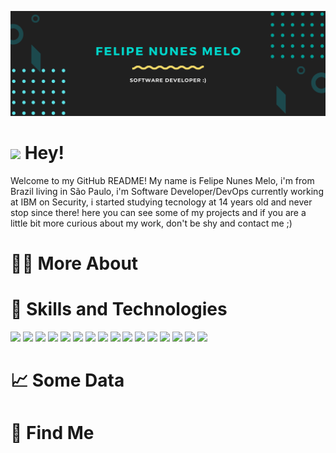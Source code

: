 [![Header](https://github.com/felipemelonunes09/felipemelonunes09/blob/main/assets/presentation-header.png "Header")](https://github.com/felipemelonunes09/felipemelonunes09/blob/main/assets/img-header.jpg)

# <img src="https://raw.githubusercontent.com/MartinHeinz/MartinHeinz/master/wave.gif" width="30px"> Hey!
Welcome to my GitHub README! My name is Felipe Nunes Melo, i'm from Brazil living in São Paulo, i'm Software Developer/DevOps currently working at IBM on Security, i started studying tecnology at 14 years old and never stop since there! here you can see some of my projects and if you are a little bit more curious about my work, don't be shy and contact me ;)

# 💁‍♂️ More About

# 🔧 Skills and Technologies 
![](https://img.shields.io/badge/Code-Python-informational?style=for-the-badge&logo=python&logoColor=white&color=BD2A95)
![](https://img.shields.io/badge/Code-JavaScript-informational?style=flat&logo=javascript&logoColor=white&color=BD2A95)
![](https://img.shields.io/badge/Code-Java-informational?style=flat&logo=java&logoColor=white&color=BD2A95)
![](https://img.shields.io/badge/Code-Typescript-informational?style=flat&logo=typescript&logoColor=white&color=BD2A95)
![](https://img.shields.io/badge/Code-CSharp-informational?style=flat&logo=csharp&logoColor=white&color=BD2A95)
![](https://img.shields.io/badge/Code-NodeJs-informational?style=flat&logo=nodejs&logoColor=white&color=BD2A95)
![](https://img.shields.io/badge/Framework-AspNet-informational?style=flat&logo=aspnet&logoColor=white&color=BD2A95)
![](https://img.shields.io/badge/Framework-Vue-informational?style=flat&logo=vue.js&logoColor=white&color=FFD538)
![](https://img.shields.io/badge/Framework-Angular-informational?style=flat&logo=angular&logoColor=white&color=FFD538)
![](https://img.shields.io/badge/Framework-Ionic-informational?style=flat&logo=ionic&logoColor=white&color=FFD538)
![](https://img.shields.io/badge/Tools-SQLServer-informational?style=flat&logo=sqlserver&logoColor=white&color=2bbc8a)
![](https://img.shields.io/badge/Tools-MongoDB-informational?style=flat&logo=mongodb&logoColor=white&color=2bbc8a)
![](https://img.shields.io/badge/Tools-PostgreSQL-informational?style=flat&logo=postgresql&logoColor=white&color=2bbc8a)
![](https://img.shields.io/badge/Tools-MySQL-informational?style=flat&logo=mysql&logoColor=white&color=2bbc8a)
![](https://img.shields.io/badge/Tools-Docker-informational?style=flat&logo=docker&logoColor=white&color=2bbc8a)
![](https://img.shields.io/badge/Cloud-Digital_Ocean-informational?style=flat&logo=digitalocean&logoColor=white&color=2bbc8a)

# 📈 Some Data 

# 🔎 Find Me


 

<!--
**felipemelonunes09/felipemelonunes09** is a ✨ _special_ ✨ repository because its `README.md` (this file) appears on your GitHub profile.

Here are some ideas to get you started:

- 🔭 I’m currently working on ...
- 🌱 I’m currently learning ...
- 👯 I’m looking to collaborate on ...
- 🤔 I’m looking for help with ...
- 💬 Ask me about ...
- 📫 How to reach me: ...
- 😄 Pronouns: ...
- ⚡ Fun fact: ...
-->
